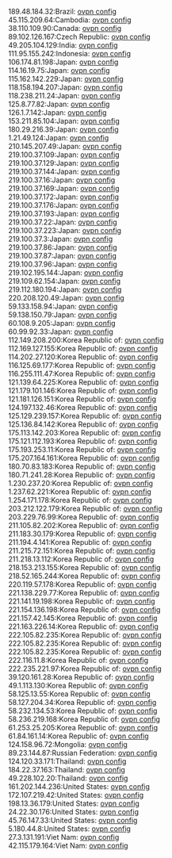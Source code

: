 189.48.184.32:Brazil: [ovpn config](vpn/189_48_184_32.ovpn)  
45.115.209.64:Cambodia: [ovpn config](vpn/45_115_209_64.ovpn)  
38.110.109.90:Canada: [ovpn config](vpn/38_110_109_90.ovpn)  
89.102.126.167:Czech Republic: [ovpn config](vpn/89_102_126_167.ovpn)  
49.205.104.129:India: [ovpn config](vpn/49_205_104_129.ovpn)  
111.95.155.242:Indonesia: [ovpn config](vpn/111_95_155_242.ovpn)  
106.174.81.198:Japan: [ovpn config](vpn/106_174_81_198.ovpn)  
114.16.19.75:Japan: [ovpn config](vpn/114_16_19_75.ovpn)  
115.162.142.229:Japan: [ovpn config](vpn/115_162_142_229.ovpn)  
118.158.194.207:Japan: [ovpn config](vpn/118_158_194_207.ovpn)  
118.238.211.24:Japan: [ovpn config](vpn/118_238_211_24.ovpn)  
125.8.77.82:Japan: [ovpn config](vpn/125_8_77_82.ovpn)  
126.1.7.142:Japan: [ovpn config](vpn/126_1_7_142.ovpn)  
153.211.85.104:Japan: [ovpn config](vpn/153_211_85_104.ovpn)  
180.29.216.39:Japan: [ovpn config](vpn/180_29_216_39.ovpn)  
1.21.49.124:Japan: [ovpn config](vpn/1_21_49_124.ovpn)  
210.145.207.49:Japan: [ovpn config](vpn/210_145_207_49.ovpn)  
219.100.37.109:Japan: [ovpn config](vpn/219_100_37_109.ovpn)  
219.100.37.129:Japan: [ovpn config](vpn/219_100_37_129.ovpn)  
219.100.37.144:Japan: [ovpn config](vpn/219_100_37_144.ovpn)  
219.100.37.16:Japan: [ovpn config](vpn/219_100_37_16.ovpn)  
219.100.37.169:Japan: [ovpn config](vpn/219_100_37_169.ovpn)  
219.100.37.172:Japan: [ovpn config](vpn/219_100_37_172.ovpn)  
219.100.37.176:Japan: [ovpn config](vpn/219_100_37_176.ovpn)  
219.100.37.193:Japan: [ovpn config](vpn/219_100_37_193.ovpn)  
219.100.37.22:Japan: [ovpn config](vpn/219_100_37_22.ovpn)  
219.100.37.223:Japan: [ovpn config](vpn/219_100_37_223.ovpn)  
219.100.37.3:Japan: [ovpn config](vpn/219_100_37_3.ovpn)  
219.100.37.86:Japan: [ovpn config](vpn/219_100_37_86.ovpn)  
219.100.37.87:Japan: [ovpn config](vpn/219_100_37_87.ovpn)  
219.100.37.96:Japan: [ovpn config](vpn/219_100_37_96.ovpn)  
219.102.195.144:Japan: [ovpn config](vpn/219_102_195_144.ovpn)  
219.109.62.154:Japan: [ovpn config](vpn/219_109_62_154.ovpn)  
219.112.180.194:Japan: [ovpn config](vpn/219_112_180_194.ovpn)  
220.208.120.49:Japan: [ovpn config](vpn/220_208_120_49.ovpn)  
59.133.158.94:Japan: [ovpn config](vpn/59_133_158_94.ovpn)  
59.138.150.79:Japan: [ovpn config](vpn/59_138_150_79.ovpn)  
60.108.9.205:Japan: [ovpn config](vpn/60_108_9_205.ovpn)  
60.99.92.33:Japan: [ovpn config](vpn/60_99_92_33.ovpn)  
112.149.208.200:Korea Republic of: [ovpn config](vpn/112_149_208_200.ovpn)  
112.169.127.155:Korea Republic of: [ovpn config](vpn/112_169_127_155.ovpn)  
114.202.27.120:Korea Republic of: [ovpn config](vpn/114_202_27_120.ovpn)  
116.125.69.177:Korea Republic of: [ovpn config](vpn/116_125_69_177.ovpn)  
116.255.111.47:Korea Republic of: [ovpn config](vpn/116_255_111_47.ovpn)  
121.139.64.225:Korea Republic of: [ovpn config](vpn/121_139_64_225.ovpn)  
121.179.101.146:Korea Republic of: [ovpn config](vpn/121_179_101_146.ovpn)  
121.181.126.151:Korea Republic of: [ovpn config](vpn/121_181_126_151.ovpn)  
124.197.132.46:Korea Republic of: [ovpn config](vpn/124_197_132_46.ovpn)  
125.129.239.157:Korea Republic of: [ovpn config](vpn/125_129_239_157.ovpn)  
125.136.84.142:Korea Republic of: [ovpn config](vpn/125_136_84_142.ovpn)  
175.113.142.203:Korea Republic of: [ovpn config](vpn/175_113_142_203.ovpn)  
175.121.112.193:Korea Republic of: [ovpn config](vpn/175_121_112_193.ovpn)  
175.193.253.11:Korea Republic of: [ovpn config](vpn/175_193_253_11.ovpn)  
175.207.164.161:Korea Republic of: [ovpn config](vpn/175_207_164_161.ovpn)  
180.70.83.183:Korea Republic of: [ovpn config](vpn/180_70_83_183.ovpn)  
180.71.241.28:Korea Republic of: [ovpn config](vpn/180_71_241_28.ovpn)  
1.230.237.20:Korea Republic of: [ovpn config](vpn/1_230_237_20.ovpn)  
1.237.62.221:Korea Republic of: [ovpn config](vpn/1_237_62_221.ovpn)  
1.254.171.178:Korea Republic of: [ovpn config](vpn/1_254_171_178.ovpn)  
203.212.122.179:Korea Republic of: [ovpn config](vpn/203_212_122_179.ovpn)  
203.229.76.99:Korea Republic of: [ovpn config](vpn/203_229_76_99.ovpn)  
211.105.82.202:Korea Republic of: [ovpn config](vpn/211_105_82_202.ovpn)  
211.183.30.179:Korea Republic of: [ovpn config](vpn/211_183_30_179.ovpn)  
211.194.4.141:Korea Republic of: [ovpn config](vpn/211_194_4_141.ovpn)  
211.215.72.151:Korea Republic of: [ovpn config](vpn/211_215_72_151.ovpn)  
211.218.13.112:Korea Republic of: [ovpn config](vpn/211_218_13_112.ovpn)  
218.153.213.155:Korea Republic of: [ovpn config](vpn/218_153_213_155.ovpn)  
218.52.165.244:Korea Republic of: [ovpn config](vpn/218_52_165_244.ovpn)  
220.119.57.178:Korea Republic of: [ovpn config](vpn/220_119_57_178.ovpn)  
221.138.229.77:Korea Republic of: [ovpn config](vpn/221_138_229_77.ovpn)  
221.141.19.198:Korea Republic of: [ovpn config](vpn/221_141_19_198.ovpn)  
221.154.136.198:Korea Republic of: [ovpn config](vpn/221_154_136_198.ovpn)  
221.157.42.145:Korea Republic of: [ovpn config](vpn/221_157_42_145.ovpn)  
221.163.226.14:Korea Republic of: [ovpn config](vpn/221_163_226_14.ovpn)  
222.105.82.235:Korea Republic of: [ovpn config](vpn/222_105_82_235.ovpn)  
222.105.82.235:Korea Republic of: [ovpn config](vpn/222_105_82_235.ovpn)  
222.105.82.235:Korea Republic of: [ovpn config](vpn/222_105_82_235.ovpn)  
222.116.11.8:Korea Republic of: [ovpn config](vpn/222_116_11_8.ovpn)  
222.235.221.97:Korea Republic of: [ovpn config](vpn/222_235_221_97.ovpn)  
39.120.161.28:Korea Republic of: [ovpn config](vpn/39_120_161_28.ovpn)  
49.1.113.130:Korea Republic of: [ovpn config](vpn/49_1_113_130.ovpn)  
58.125.13.55:Korea Republic of: [ovpn config](vpn/58_125_13_55.ovpn)  
58.127.204.34:Korea Republic of: [ovpn config](vpn/58_127_204_34.ovpn)  
58.232.134.53:Korea Republic of: [ovpn config](vpn/58_232_134_53.ovpn)  
58.236.219.168:Korea Republic of: [ovpn config](vpn/58_236_219_168.ovpn)  
61.253.25.205:Korea Republic of: [ovpn config](vpn/61_253_25_205.ovpn)  
61.84.161.14:Korea Republic of: [ovpn config](vpn/61_84_161_14.ovpn)  
124.158.96.72:Mongolia: [ovpn config](vpn/124_158_96_72.ovpn)  
89.23.144.87:Russian Federation: [ovpn config](vpn/89_23_144_87.ovpn)  
124.120.33.171:Thailand: [ovpn config](vpn/124_120_33_171.ovpn)  
184.22.37.163:Thailand: [ovpn config](vpn/184_22_37_163.ovpn)  
49.228.102.20:Thailand: [ovpn config](vpn/49_228_102_20.ovpn)  
161.202.144.236:United States: [ovpn config](vpn/161_202_144_236.ovpn)  
172.107.219.42:United States: [ovpn config](vpn/172_107_219_42.ovpn)  
198.13.36.179:United States: [ovpn config](vpn/198_13_36_179.ovpn)  
24.22.30.176:United States: [ovpn config](vpn/24_22_30_176.ovpn)  
45.76.147.33:United States: [ovpn config](vpn/45_76_147_33.ovpn)  
5.180.44.8:United States: [ovpn config](vpn/5_180_44_8.ovpn)  
27.3.131.191:Viet Nam: [ovpn config](vpn/27_3_131_191.ovpn)  
42.115.179.164:Viet Nam: [ovpn config](vpn/42_115_179_164.ovpn)  
